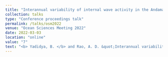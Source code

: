```yaml
---
title: "Interannual variability of internal wave activity in the Andaman Sea"
collection: talks
type: "Conference proceedings talk"
permalink: /talks/osm2022
venue: "Ocean Sciences Meeting 2022"
date: 2022-03-03
location: "online"
value: "7"
text: "<b> Yadidya, B. </b> and Rao, A. D. &quot;Interannual variability of internal wave activity in the Andaman Sea&quot;,<b><i>Ocean Sciences Meeting 2022</i></b>, online."
---
```


